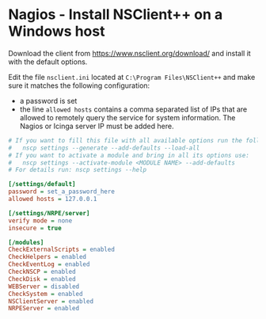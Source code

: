 # Nagios - Install NSClient++ on a Windows host

Download the client from https://www.nsclient.org/download/ and install it with the default options.

Edit the file `nsclient.ini` located at `C:\Program Files\NSClient++` and make sure it matches the following configuration:

* a password is set
* the line `allowed hosts` contains a comma separated list of IPs that are allowed to remotely query the service for system information. The Nagios or Icinga server IP must be added here.

``` ini
# If you want to fill this file with all available options run the following command:
#   nscp settings --generate --add-defaults --load-all
# If you want to activate a module and bring in all its options use:
#   nscp settings --activate-module <MODULE NAME> --add-defaults
# For details run: nscp settings --help

[/settings/default]
password = set_a_password_here
allowed hosts = 127.0.0.1

[/settings/NRPE/server]
verify mode = none
insecure = true

[/modules]
CheckExternalScripts = enabled
CheckHelpers = enabled
CheckEventLog = enabled
CheckNSCP = enabled
CheckDisk = enabled
WEBServer = disabled
CheckSystem = enabled
NSClientServer = enabled
NRPEServer = enabled
```
